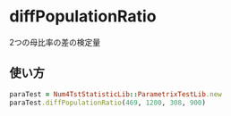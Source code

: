 diffPopulationRatio
===================
2つの母比率の差の検定量

## 使い方

```ruby
paraTest = Num4TstStatisticLib::ParametrixTestLib.new
paraTest.diffPopulationRatio(469, 1200, 308, 900)
```


